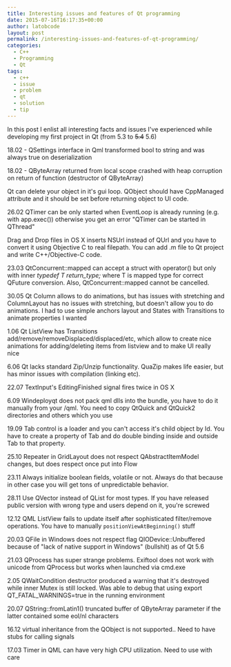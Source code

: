 ```yaml
---
title: Interesting issues and features of Qt programming
date: 2015-07-16T16:17:35+00:00
author: latobcode
layout: post
permalink: /interesting-issues-and-features-of-qt-programming/
categories:
  - C++
  - Programming
  - Qt
tags:
  - c++
  - issue
  - problem
  - qt
  - solution
  - tip
---
```

In this post I enlist all interesting facts and issues I've experienced while developing my first project in Qt (from 5.3 to <del>5.4</del> 5.6)

18.02 - QSettings interface in Qml transformed bool to string and was always true on deserialization

18.02 - QByteArray returned from local scope crashed with heap corruption on return of function (destructor of QByteArray)

Qt can delete your object in it's gui loop. QObject should have CppManaged attribute and it should be set before returning object to UI code.

26.02 QTimer can be only started when EventLoop is already running (e.g. with app.exec()) otherwise you get an error "QTimer can be started in QThread"

Drag and Drop files in OS X inserts NSUrl instead of QUrl and you have to convert it using Objective C to real filepath. You can add .m file to Qt project and write C++/Objective-C code.

23.03 QtConcurrent::mapped can accept a struct with operator() but only with inner _typedef T return_type;_ where T is mapped type for correct QFuture<T> conversion. Also, QtConcurrent::mapped cannot be cancelled.

30.05 Qt Column allows to do animations, but has issues with stretching and ColumnLayout has no issues with stretching, but doesn't allow you to do animations. I had to use simple anchors layout and States with Transitions to animate properties I wanted

1.06 Qt ListView has Transitions add/remove/removeDisplaced/displaced/etc, which allow to create nice animations for adding/deleting items from listview and to make UI really nice

6.06 Qt lacks standard Zip/Unzip functionality. QuaZip makes life easier, but has minor issues with compilation (linking etc).

22.07 TextInput's EditingFinished signal fires twice in OS X

6.09 Windeployqt does not pack qml dlls into the bundle, you have to do it manually from your <Qt-bin-dir>/qml. You need to copy QtQuick and QtQuick2 directories and others which you use

19.09 Tab control is a loader and you can't access it's child object by Id. You have to create a property of Tab and do double binding inside and outside Tab to that property.

25.10 Repeater in GridLayout does not respect QAbstractItemModel changes, but does respect once put into Flow

23.11 Always initialize boolean fields, volatile or not. Always do that because in other case you will get tons of unpredictable behavior.

28.11 Use QVector instead of QList for most types. If you have released public version with wrong type and users depend on it, you're screwed

12.12 QML ListView fails to update itself after sophisticated filter/remove operations. You have to manually <code class="language-clike">positionViewAtBeginning()</code> stuff

20.03 QFile in Windows does not respect flag QIODevice::Unbuffered because of "lack of native support in Windows" (bullshit) as of Qt 5.6

21.03 QProcess has super strange problems. Exiftool does not work with unicode from QProcess but works when launched via cmd.exe

2.05 QWaitCondition destructor produced a warning that it's destroyed while inner Mutex is still locked. Was able to debug that using export QT\_FATAL\_WARNINGS=true in the running environment

20.07 QString::fromLatin1() truncated buffer of QByteArray parameter if the latter contained some eol/nl characters

16.12 virtual inheritance from the QObject is not supported.. Need to have stubs for calling signals

17.03 Timer in QML can have very high CPU utilization. Need to use with care